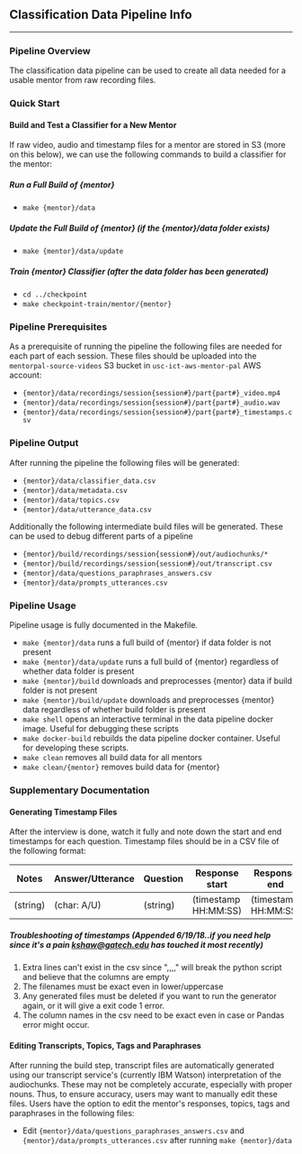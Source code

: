 ## Classification Data Pipeline Info
---------------
### Pipeline Overview
The classification data pipeline can be used to create all data needed for a usable
mentor from raw recording files.

### Quick Start

#### Build and Test a Classifier for a New Mentor
If raw video, audio and timestamp files for a mentor are stored in S3 (more on this
below), we can use the following commands to build a classifier for the mentor:

##### Run a Full Build of {mentor}
- `make {mentor}/data`

##### Update the Full Build of {mentor} (if the {mentor}/data folder exists)
- `make {mentor}/data/update`

##### Train {mentor} Classifier (after the data folder has been generated)
- `cd ../checkpoint`
- `make checkpoint-train/mentor/{mentor}`

### Pipeline Prerequisites
As a prerequisite of running the pipeline the following files are needed for each
part of each session. These files should be uploaded into the `mentorpal-source-videos`
S3 bucket in `usc-ict-aws-mentor-pal` AWS account:
- `{mentor}/data/recordings/session{session#}/part{part#}_video.mp4`
- `{mentor}/data/recordings/session{session#}/part{part#}_audio.wav`
- `{mentor}/data/recordings/session{session#}/part{part#}_timestamps.csv`

### Pipeline Output
After running the pipeline the following files will be generated:
- `{mentor}/data/classifier_data.csv`
- `{mentor}/data/metadata.csv`
- `{mentor}/data/topics.csv`
- `{mentor}/data/utterance_data.csv`

Additionally the following intermediate build files will be generated. These can
be used to debug different parts of a pipeline
- `{mentor}/build/recordings/session{session#}/out/audiochunks/*`
- `{mentor}/build/recordings/session{session#}/out/transcript.csv`
- `{mentor}/data/questions_paraphrases_answers.csv`
- `{mentor}/data/prompts_utterances.csv`

### Pipeline Usage
Pipeline usage is fully documented in the Makefile.
- `make {mentor}/data` runs a full build of {mentor} if data folder is not present
- `make {mentor}/data/update` runs a full build of {mentor} regardless of whether data folder is present
- `make {mentor}/build` downloads and preprocesses {mentor} data if build folder is not present
- `make {mentor}/build/update` downloads and preprocesses {mentor} data  regardless of whether build folder is present
- `make shell` opens an interactive terminal in the data pipeline docker image.
Useful for debugging these scripts
- `make docker-build` rebuilds the data pipeline docker container. Useful for developing these scripts.
- `make clean` removes all build data for all mentors
- `make clean/{mentor}` removes build data for {mentor}

### Supplementary Documentation
#### Generating Timestamp Files
After the interview is done, watch it fully and note down the start and end timestamps
for each question. Timestamp files should be in a CSV file of the following format:

| Notes    | Answer/Utterance | Question | Response start       | Response end         |
|----------|------------------|----------|----------------------|----------------------|
| (string) | (char: A/U)      | (string) | (timestamp HH:MM:SS) | (timestamp HH:MM:SS) |

##### Troubleshooting of timestamps (Appended 6/19/18..if you need help since it's a pain kshaw@gatech.edu has touched it most recently)
1. Extra lines can't exist in the csv since ",,,," will break the python script and believe that the columns are empty
2. The filenames must be exact even in lower/uppercase
3. Any generated files must be deleted if you want to run the generator again, or it will give a exit code 1 error.
4. The column names in the csv need to be exact even in case or Pandas error might occur.

#### Editing Transcripts, Topics, Tags and Paraphrases
After running the build step, transcript files are automatically generated using
our transcript service's (currently IBM Watson) interpretation of the audiochunks.
These may not be completely accurate, especially with proper nouns. Thus, to ensure
accuracy, users may want to manually edit these files. Users have the option to
edit the mentor's responses, topics, tags and paraphrases in the following files:
- Edit `{mentor}/data/questions_paraphrases_answers.csv` and `{mentor}/data/prompts_utterances.csv` after running `make {mentor}/data`
